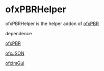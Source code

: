 # ofxPBRHelper

ofxPBRHelper is the helper addon of <a href="https://github.com/yasuhirohoshino/ofxPBR" target="_blank">ofxPBR</a>

dependence

<a href="https://github.com/yasuhirohoshino/ofxPBR" target="_blank">ofxPBR</a>

<a href="https://github.com/jefftimesten/ofxJSON" target="_blank">ofxJSON</a>

<a href="https://github.com/jvcleave/ofxImGui" target="_blank">ofxImGui</a>
